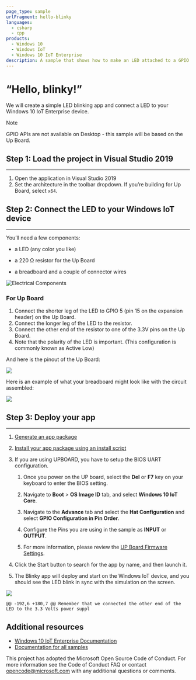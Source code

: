 ```yaml
---
page_type: sample
urlFragment: hello-blinky
languages: 
  - csharp
  - cpp
products:
  - Windows 10
  - Windows IoT
  - Windows 10 IoT Enterprise
description: A sample that shows how to make an LED attached to a GPIO pin blink on and off for Windows 10 IoT Enterprise.
---
```


# “Hello, blinky!”

We will create a simple LED blinking app and connect a LED to your Windows 10 IoT Enterprise device.

> [!NOTE]
>
> GPIO APIs are not available on Desktop - this sample will be based on the Up Board. 

## Step 1: Load the project in Visual Studio 2019

* * *

1. Open the application in Visual Studio 2019
2. Set the architecture in the toolbar dropdown. If you’re building for Up Board, select `x64`.

## Step 2: Connect the LED to your Windows IoT device

* * *

You’ll need a few components:

*   a LED (any color you like)

*   a 220 Ω resistor for the Up Board

*   a breadboard and a couple of connector wires

![Electrical Components](../../Resources/components.png)

### For Up Board

1.  Connect the shorter leg of the LED to GPIO 5 (pin 15 on the expansion header) on the Up Board.
2.  Connect the longer leg of the LED to the resistor.
3.  Connect the other end of the resistor to one of the 3.3V pins on the Up Board.
4.  Note that the polarity of the LED is important. (This configuration is commonly known as Active Low)

And here is the pinout of the Up Board:

![](../../Resources/UpBoard_Pinout.png)

Here is an example of what your breadboard might look like with the circuit assembled:

![](../../Resources/breadboard_assembled_UpBoard_kit.png)

## Step 3: Deploy your app

* * *

1. [Generate an app package](https://docs.microsoft.com/windows/msix/package/packaging-uwp-apps#generate-an-app-package)
2. [Install your app package using an install script](https://docs.microsoft.com/windows/msix/package/packaging-uwp-apps#install-your-app-package-using-an-install-script)
3. If you are using UPBOARD, you have to setup the BIOS UART configuration.
	1. Once you power on the UP board, select the **Del** or **F7** key on your keyboard to enter the BIOS setting.
	
	1. Navigate to **Boot** > **OS Image ID** tab, and select **Windows 10 IoT Core**.
	
  	1. Navigate to the **Advance** tab and select the **Hat Configuration** and select **GPIO Configuration in Pin Order**.

  	1. Configure the Pins you are using in the sample as **INPUT** or **OUTPUT**.

  	1. For more information, please review the [UP Board Firmware Settings](https://www.annabooks.com/Articles/Articles_IoT10/Windows-10-IoT-UP-Board-BIOS-RHPROXY-Rev1.3.pdf).

4. Click the Start button to search for the app by name, and then launch it.

5. The Blinky app will deploy and start on the Windows IoT device, and you should see the LED blink in sync with the simulation on the screen.

![](../../Resources/blinky-screenshot.png)

	@@ -192,6 +180,7 @@ Remember that we connected the other end of the LED to the 3.3 Volts power suppl

## Additional resources

* [Windows 10 IoT Enterprise Documentation](https://docs.microsoft.com/windows/iot/iot-enterprise/getting_started)
* [Documentation for all samples](https://developer.microsoft.com/windows/iot/samples)

This project has adopted the Microsoft Open Source Code of Conduct. For more information see the Code of Conduct FAQ or contact <opencode@microsoft.com> with any additional questions or comments.
